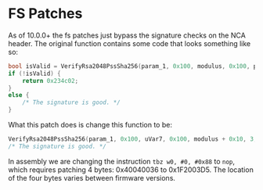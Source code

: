 # FS Patches

As of 10.0.0+ the fs patches just bypass the signature checks on the NCA header. The original function contains some code that looks something like so:

```cpp
bool isValid = VerifyRsa2048PssSha256(param_1, 0x100, modulus, 0x100, param_3 + 0x10, 3, (int *)(param_1 + 0x200), 0x200);
if (!isValid) {
    return 0x234c02;
}
else {
    /* The signature is good. */
}
```

What this patch does is change this function to be:

```cpp
VerifyRsa2048PssSha256(param_1, 0x100, uVar7, 0x100, modulus + 0x10, 3, (int *)(param_1 + 0x200), 0x200);
/* The signature is good. */
```

In assembly we are changing the instruction `tbz w0, #0, #0x88` to `nop`, which requires patching 4 bytes: 0x40040036 to 0x1F2003D5. The location of the four bytes varies between firmware versions.
